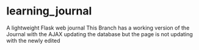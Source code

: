 # learning_journal
A lightweight Flask web journal
This Branch has a working version of the Journal with the AJAX updating the database but the page is not updating with the newly edited 
